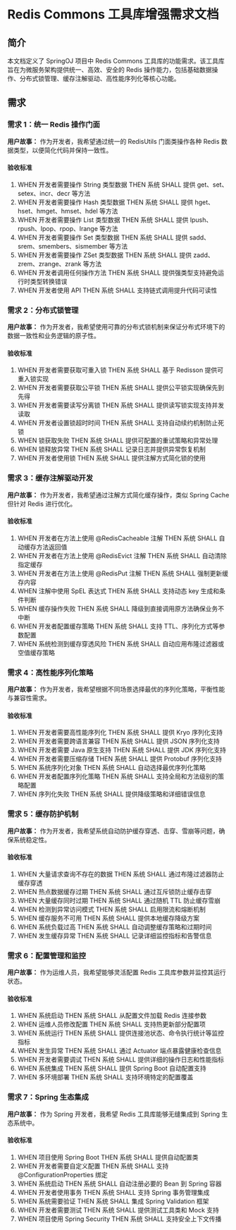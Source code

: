 # Redis Commons 工具库增强需求文档

## 简介

本文档定义了 SpringOJ 项目中 Redis Commons 工具库的功能需求。该工具库旨在为微服务架构提供统一、高效、安全的 Redis 操作能力，包括基础数据操作、分布式锁管理、缓存注解驱动、高性能序列化等核心功能。

## 需求

### 需求 1：统一 Redis 操作门面

**用户故事：** 作为开发者，我希望通过统一的 RedisUtils 门面类操作各种 Redis 数据类型，以便简化代码并保持一致性。

#### 验收标准

1. WHEN 开发者需要操作 String 类型数据 THEN 系统 SHALL 提供 get、set、setex、incr、decr 等方法
2. WHEN 开发者需要操作 Hash 类型数据 THEN 系统 SHALL 提供 hget、hset、hmget、hmset、hdel 等方法
3. WHEN 开发者需要操作 List 类型数据 THEN 系统 SHALL 提供 lpush、rpush、lpop、rpop、lrange 等方法
4. WHEN 开发者需要操作 Set 类型数据 THEN 系统 SHALL 提供 sadd、srem、smembers、sismember 等方法
5. WHEN 开发者需要操作 ZSet 类型数据 THEN 系统 SHALL 提供 zadd、zrem、zrange、zrank 等方法
6. WHEN 开发者调用任何操作方法 THEN 系统 SHALL 提供强类型支持避免运行时类型转换错误
7. WHEN 开发者使用 API THEN 系统 SHALL 支持链式调用提升代码可读性

### 需求 2：分布式锁管理

**用户故事：** 作为开发者，我希望使用可靠的分布式锁机制来保证分布式环境下的数据一致性和业务逻辑的原子性。

#### 验收标准

1. WHEN 开发者需要获取可重入锁 THEN 系统 SHALL 基于 Redisson 提供可重入锁实现
2. WHEN 开发者需要获取公平锁 THEN 系统 SHALL 提供公平锁实现确保先到先得
3. WHEN 开发者需要读写分离锁 THEN 系统 SHALL 提供读写锁实现支持并发读取
4. WHEN 开发者设置锁超时时间 THEN 系统 SHALL 支持自动续约机制防止死锁
5. WHEN 锁获取失败 THEN 系统 SHALL 提供可配置的重试策略和异常处理
6. WHEN 锁释放异常 THEN 系统 SHALL 记录日志并提供异常恢复机制
7. WHEN 开发者使用锁 THEN 系统 SHALL 提供注解方式简化锁的使用

### 需求 3：缓存注解驱动开发

**用户故事：** 作为开发者，我希望通过注解方式简化缓存操作，类似 Spring Cache 但针对 Redis 进行优化。

#### 验收标准

1. WHEN 开发者在方法上使用 @RedisCacheable 注解 THEN 系统 SHALL 自动缓存方法返回值
2. WHEN 开发者在方法上使用 @RedisEvict 注解 THEN 系统 SHALL 自动清除指定缓存
3. WHEN 开发者在方法上使用 @RedisPut 注解 THEN 系统 SHALL 强制更新缓存内容
4. WHEN 注解中使用 SpEL 表达式 THEN 系统 SHALL 支持动态 key 生成和条件判断
5. WHEN 缓存操作失败 THEN 系统 SHALL 降级到直接调用原方法确保业务不中断
6. WHEN 开发者配置缓存策略 THEN 系统 SHALL 支持 TTL、序列化方式等参数配置
7. WHEN 系统检测到缓存穿透风险 THEN 系统 SHALL 自动应用布隆过滤器或空值缓存策略

### 需求 4：高性能序列化策略

**用户故事：** 作为开发者，我希望根据不同场景选择最优的序列化策略，平衡性能与兼容性需求。

#### 验收标准

1. WHEN 开发者需要高性能序列化 THEN 系统 SHALL 提供 Kryo 序列化支持
2. WHEN 开发者需要跨语言兼容 THEN 系统 SHALL 提供 JSON 序列化支持
3. WHEN 开发者需要 Java 原生支持 THEN 系统 SHALL 提供 JDK 序列化支持
4. WHEN 开发者需要压缩存储 THEN 系统 SHALL 提供 Protobuf 序列化支持
5. WHEN 系统序列化对象 THEN 系统 SHALL 自动选择最优序列化策略
6. WHEN 开发者配置序列化策略 THEN 系统 SHALL 支持全局和方法级别的策略配置
7. WHEN 序列化失败 THEN 系统 SHALL 提供降级策略和详细错误信息

### 需求 5：缓存防护机制

**用户故事：** 作为开发者，我希望系统自动防护缓存穿透、击穿、雪崩等问题，确保系统稳定性。

#### 验收标准

1. WHEN 大量请求查询不存在的数据 THEN 系统 SHALL 通过布隆过滤器防止缓存穿透
2. WHEN 热点数据缓存过期 THEN 系统 SHALL 通过互斥锁防止缓存击穿
3. WHEN 大量缓存同时过期 THEN 系统 SHALL 通过随机 TTL 防止缓存雪崩
4. WHEN 检测到异常访问模式 THEN 系统 SHALL 启用限流和熔断机制
5. WHEN 缓存服务不可用 THEN 系统 SHALL 提供本地缓存降级方案
6. WHEN 系统负载过高 THEN 系统 SHALL 自动调整缓存策略和过期时间
7. WHEN 发生缓存异常 THEN 系统 SHALL 记录详细监控指标和告警信息

### 需求 6：配置管理和监控

**用户故事：** 作为运维人员，我希望能够灵活配置 Redis 工具库参数并监控其运行状态。

#### 验收标准

1. WHEN 系统启动 THEN 系统 SHALL 从配置文件加载 Redis 连接参数
2. WHEN 运维人员修改配置 THEN 系统 SHALL 支持热更新部分配置项
3. WHEN 系统运行 THEN 系统 SHALL 提供连接池状态、命令执行统计等监控指标
4. WHEN 发生异常 THEN 系统 SHALL 通过 Actuator 端点暴露健康检查信息
5. WHEN 开发者需要调试 THEN 系统 SHALL 提供详细的操作日志和性能指标
6. WHEN 系统集成 THEN 系统 SHALL 提供 Spring Boot 自动配置支持
7. WHEN 多环境部署 THEN 系统 SHALL 支持环境特定的配置覆盖

### 需求 7：Spring 生态集成

**用户故事：** 作为 Spring 开发者，我希望 Redis 工具库能够无缝集成到 Spring 生态系统中。

#### 验收标准

1. WHEN 项目使用 Spring Boot THEN 系统 SHALL 提供自动配置类
2. WHEN 开发者需要自定义配置 THEN 系统 SHALL 支持 @ConfigurationProperties 绑定
3. WHEN 系统启动 THEN 系统 SHALL 自动注册必要的 Bean 到 Spring 容器
4. WHEN 开发者使用事务 THEN 系统 SHALL 支持 Spring 事务管理集成
5. WHEN 系统需要验证 THEN 系统 SHALL 集成 Spring Validation 框架
6. WHEN 开发者需要测试 THEN 系统 SHALL 提供测试工具类和 Mock 支持
7. WHEN 项目使用 Spring Security THEN 系统 SHALL 支持安全上下文传播
